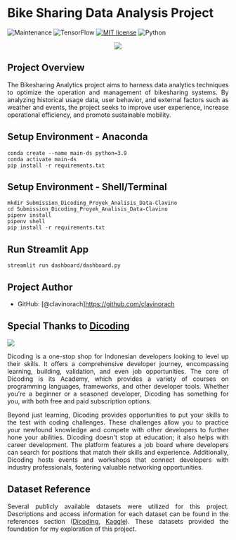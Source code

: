 # Bike Sharing Data Analysis Project

![Maintenance]( https://img.shields.io/badge/Maintenance-Yes-green)
![TensorFlow]( https://img.shields.io/badge/TensorFlow-v2.15.0-ff8500)
[![MIT license](https://img.shields.io/badge/License-MIT-blue.svg)](https://github.com/rahfianugerah/bikesharing-analysis/blob/main/LICENSE)
![Python](https://img.shields.io/badge/Made_with-Python-blue.svg)

<div align="center">
    <img src="https://streamlit.io/images/brand/streamlit-logo-primary-colormark-lighttext.png"/>
</div>

## Project Overview
<p align="justify">
    The Bikesharing Analytics project aims to harness data analytics techniques to optimize the operation and management of bikesharing systems. By analyzing historical usage data, user behavior, and external factors such as weather and events, the project seeks to improve user experience, increase operational efficiency, and promote sustainable mobility.
</p>

## Setup Environment - Anaconda
```
conda create --name main-ds python=3.9
conda activate main-ds
pip install -r requirements.txt
```

## Setup Environment - Shell/Terminal
```
mkdir Submission_Dicoding_Proyek_Analisis_Data-Clavino
cd Submission_Dicoding_Proyek_Analisis_Data-Clavino
pipenv install
pipenv shell
pip install -r requirements.txt
```

## Run Streamlit App
```
streamlit run dashboard/dashboard.py
```

## Project Author
- GitHub: [@clavinorach]https://github.com/clavinorach

## Special Thanks to <a href="https://www.dicoding.com/">Dicoding</a>
<img src="https://help.dicoding.com/wp-content/uploads/2021/01/dicoding-edit.jpg"/>

<p align="justify">
  Dicoding is a one-stop shop for Indonesian developers looking to level up their skills. 
  It offers a comprehensive developer journey, encompassing learning, building, validation, and even job opportunities.
  The core of Dicoding is its Academy, which provides a variety of courses on programming languages, frameworks, and other developer tools. 
  Whether you're a beginner or a seasoned developer, Dicoding has something for you, with both free and paid subscription options.<br>
</p>

<p align="justify">
  Beyond just learning, Dicoding provides opportunities to put your skills to the test with coding challenges. 
  These challenges allow you to practice your newfound knowledge and compete with other developers to further hone your abilities.
  Dicoding doesn't stop at education; it also helps with career development. The platform features a job board where developers can search for positions that match their skills and experience. 
  Additionally, Dicoding hosts events and workshops that connect developers with industry professionals, fostering valuable networking opportunities.
</p>

## Dataset Reference

<p align="justify">
  Several publicly available datasets were utilized for this project. 
  Descriptions and access information for each dataset can be found in the references section
  (<a href="https://drive.google.com/file/d/1RaBmV6Q6FYWU4HWZs80Suqd7KQC34diQ/view?usp=sharing">Dicoding</a>,
  <a href="https://www.kaggle.com/datasets/lakshmi25npathi/bike-sharing-dataset">Kaggle</a>). These datasets provided the foundation for my exploration of this project.
</p>